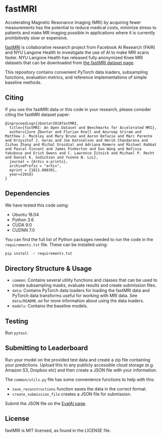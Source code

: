 # fastMRI


Accelerating Magnetic Resonance Imaging (MRI) by acquiring fewer measurements has the
potential to reduce medical costs, minimize stress to patients and make MR imaging 
possible in applications where it is currently prohibitively slow or expensive.

[fastMRI](http://fastMRI.org) is collaborative research project from Facebook AI Research (FAIR)
and NYU Langone Health to investigate the use of AI to make MRI scans faster.
NYU Langone Health has released fully anonymized Knee MRI datasets that can
be downloaded from [the fastMRI dataset page](https://fastmri.med.nyu.edu/).


This repository contains convenient PyTorch data loaders, subsampling functions, evaluation
metrics, and reference implementations of simple baseline methods.


## Citing
If you use the fastMRI data or this code in your research, please consider citing
the fastMRI dataset paper:
```
@inproceedings{zbontar2018fastMRI,
  title={fastMRI: An Open Dataset and Benchmarks for Accelerated MRI},
  author={Jure Zbontar and Florian Knoll and Anuroop Sriram and Matthew J. Muckley and Mary Bruno and Aaron Defazio and Marc Parente and Krzysztof J. Geras and Joe Katsnelson and Hersh Chandarana and Zizhao Zhang and Michal Drozdzal and Adriana Romero and Michael Rabbat and Pascal Vincent and James Pinkerton and Duo Wang and Nafissa Yakubova and Erich Owens and C. Lawrence Zitnick and Michael P. Recht and Daniel K. Sodickson and Yvonne W. Lui},
  journal = {ArXiv e-prints},
  archivePrefix = "arXiv",
  eprint = {1811.08839},
  year={2018}
}
```

## Dependencies
We have tested this code using:
* Ubuntu 18.04
* Python 3.6
* CUDA 9.0
* CUDNN 7.0

You can find the full list of Python packages needed to run the code in the
`requirements.txt` file. These can be installed using:
```bash
pip install -r requirements.txt
```

## Directory Structure & Usage
* `common`: Contains several utility functions and classes that can be used to
create subsampling masks, evaluate results and create submission files.
* `data`: Contains PyTorch data loaders for loading the fastMRI data and PyTorch
data transforms useful for working with MRI data. See `data/README.md` for more
information about using the data loaders.
* `models`: Contains the baseline models.

## Testing
Run `pytest`.

## Submitting to Leaderboard
Run your model on the provided test data and create a zip file containing your
predictions. Upload this to any publicly accessible cloud storage (e.g. Amazon
S3, Dropbox etc) and then create a JSON file with your information.

The `common/utils.py` file has some convenience functions to help with this:
* `save_reconstructions` function saves the data in the correct
 format.
* `create_submission_file` creates a JSON file for submission.

Submit the JSON file on the
[EvalAI page](https://evalai.cloudcv.org/web/challenges/challenge-page/153/overview).

## License
fastMRI is MIT licensed, as found in the LICENSE file.
